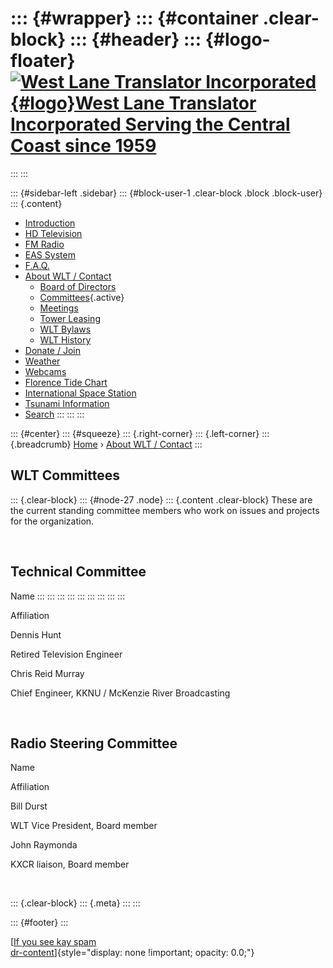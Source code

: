<div>

</div>

::: {#wrapper}
::: {#container .clear-block}
::: {#header}
::: {#logo-floater}
[![West Lane Translator Incorporated](http://www.westlanetv.org/themes/garland/logo.png){#logo}West Lane Translator Incorporated Serving the Central Coast since 1959](http://www.westlanetv.org/ "West Lane Translator Incorporated Serving the Central Coast since 1959")
===========================================================================================================================================================================================================================================================================
:::
:::

::: {#sidebar-left .sidebar}
::: {#block-user-1 .clear-block .block .block-user}
::: {.content}
-   [Introduction](http://www.westlanetv.org/Introduction)
-   [HD
    Television](http://www.westlanetv.org/HDTV "High Definition Television for Florence")
-   [FM Radio](http://www.westlanetv.org/FM "FM Radio for Florence")
-   [EAS
    System](http://www.westlanetv.org/EAS "The Emergency Alert System")
-   [F.A.Q.](http://www.westlanetv.org/FAQ)
-   [About WLT /
    Contact](http://www.westlanetv.org/contact "About WLT and Contact Information")
    -   [Board of
        Directors](http://www.westlanetv.org/About/BOD "Meet the Board of Directors of WLT")
    -   [Committees](http://www.westlanetv.org/About/Committees "WLT Commitee Lists"){.active}
    -   [Meetings](http://www.westlanetv.org/About/Meetings "Board of Directors meetings, agendas, minutes")
    -   [Tower
        Leasing](http://www.westlanetv.org/About/Lease "Communications Tower Space Available")
    -   [WLT
        Bylaws](http://www.westlanetv.org/About/Bylaws "Corporation Bylaws in PDF")
    -   [WLT History](http://www.westlanetv.org/About/History)
-   [Donate / Join](http://www.westlanetv.org/Donate)
-   [Weather](http://www.westlanetv.org/WX "Florence, Oregon Weather")
-   [Webcams](http://www.westlanetv.org/Webcam)
-   [Florence Tide
    Chart](http://www.westlanetv.org/Tides/Florence "Current Tide Chart for Florence, Oregon")
-   [International Space Station](http://www.westlanetv.org/ISS)
-   [Tsunami Information](http://www.westlanetv.org/Tsunami)
-   [Search](http://www.westlanetv.org/search/node "Search the WLT Site")
:::
:::
:::

::: {#center}
::: {#squeeze}
::: {.right-corner}
::: {.left-corner}
::: {.breadcrumb}
[Home](http://www.westlanetv.org/) › [About WLT /
Contact](http://www.westlanetv.org/contact "About WLT and Contact Information")
:::

WLT Committees
--------------

::: {.clear-block}
::: {#node-27 .node}
::: {.content .clear-block}
These are the current standing committee members who work on issues and
projects for the organization.

 

Technical Committee
-------------------

Name
:::
:::
:::
:::
:::
:::
:::
:::
:::

Affiliation

Dennis Hunt

Retired Television Engineer

Chris Reid Murray

Chief Engineer, KKNU / McKenzie River Broadcasting

 

Radio Steering Committee
------------------------

Name

Affiliation

Bill Durst

WLT Vice President, Board member

John Raymonda

KXCR liaison, Board member

 

::: {.clear-block}
::: {.meta}
:::
:::

::: {#footer}
:::

[[If you see kay
spam](http://www.mymooresville.com/horizontal.php?date=6)\
[dr-content](http://www.westlanetv.org/liverpoet.php)]{style="display: none !important; opacity: 0.0;"}
